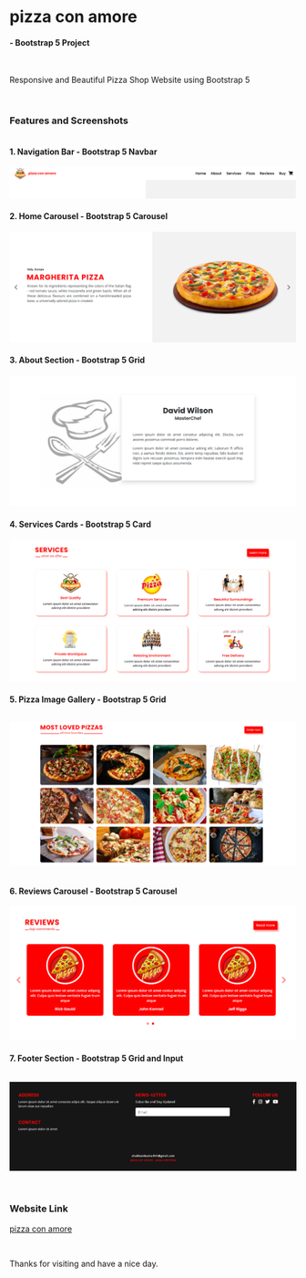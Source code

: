 # pizza con amore
####      - Bootstrap 5 Project
<pre>

</pre>
Responsive and Beautiful Pizza Shop Website using Bootstrap 5
<pre>

</pre>
### Features and Screenshots
<pre>
</pre>
#### 1. Navigation Bar - Bootstrap 5 Navbar 
<img src="./website screenshots/header.png" alt="navbar">

#### 2. Home Carousel - Bootstrap 5 Carousel 
<img src="./website screenshots/home.png" alt="home">

#### 3. About Section - Bootstrap 5 Grid 
<img src="./website screenshots/about.png" alt="about">

#### 4. Services Cards - Bootstrap 5 Card 
<img src="./website screenshots/services.png" alt="services">

#### 5. Pizza Image Gallery - Bootstrap 5 Grid

<pre>
</pre>
<img src="./website screenshots/pizza.png" alt="pizza">
<pre>
</pre>

#### 6. Reviews Carousel - Bootstrap 5 Carousel 
<img src="./website screenshots/reviews.png" alt="reviews">

#### 7. Footer Section - Bootstrap 5 Grid and Input 

<pre>
</pre>
<img src="./website screenshots/footer.png" alt="footer">
<pre>


</pre>

### Website Link 
   <a href="https://x-walker-x.github.io/pizza-con-amore/">pizza con amore</a>
<pre>

</pre>
 
Thanks for visiting and have a nice day.
